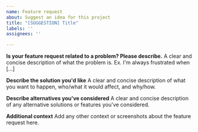 ```yaml
---
name: Feature request
about: Suggest an idea for this project
title: "[SUGGESTION] Title"
labels: ''
assignees: ''

---
```


**Is your feature request related to a problem? Please describe.**
A clear and concise description of what the problem is. Ex. I'm always frustrated when [...]

**Describe the solution you'd like**
A clear and concise description of what you want to happen, who/what it would affect, and why/how.

**Describe alternatives you've considered**
A clear and concise description of any alternative solutions or features you've considered.

**Additional context**
Add any other context or screenshots about the feature request here.
